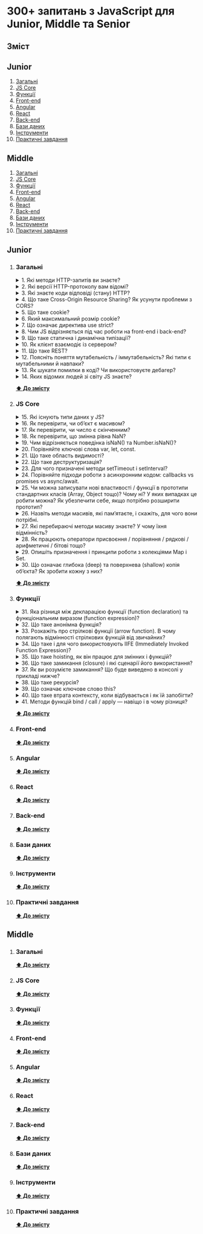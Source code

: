 # 300+ запитань з JavaScript для Junior, Middle та Senior

## Зміст

## Junior

1. [Загальні](#загальні)
1. [JS Core](#js-core)
1. [Функції](#функції)
1. [Front-end](#front-end)
1. [Angular](#angular)
1. [React](#react)
1. [Back-end](#back-end)
1. [Бази даних](#бази-даних)
1. [Інструменти](#інструменти)
1. [Практичні завдання](#практичні-завдання)

## Middle

1. [Загальні](#загальні-1)
1. [JS Core](#js-core-1)
1. [Функції](#функції-1)
1. [Front-end](#front-end-1)
1. [Angular](#angular-1)
1. [React](#react-1)
1. [Back-end](#back-end-1)
1. [Бази даних](#бази-даних-1)
1. [Інструменти](#інструменти-1)
1. [Практичні завдання](#практичні-завдання-1)

## Junior

1.  ### Загальні

    <details>
    <summary>1. Які методи HTTP-запитів ви знаєте?</summary>
    <div>
    </div>
    </details>

    <details>
    <summary>2. Які версії HTTP-протоколу вам відомі?</summary>
    <div>
    </div>
    </details>

    <details>
    <summary>3. Які знаєте коди відповіді (стану) HTTP?</summary>
    <div>
    </div>
    </details>

    <details>
    <summary>4. Що таке Cross-Origin Resource Sharing? Як усунути проблеми з CORS?</summary>
    <div>
    </div>
    </details>

    <details>
    <summary>5. Що таке cookie?</summary>
    <div>
    </div>
    </details>

    <details>
    <summary>6. Який максимальний розмір cookie?</summary>
    <div>
    </div>
    </details>

    <details>
    <summary>7. Що означає директива use strict?</summary>
    <div>
    </div>
    </details>

    <details>
    <summary>8. Чим JS відрізняється під час роботи на front-end і back-end?</summary>
    <div>
    </div>
    </details>

    <details>
    <summary>9. Що таке статична і динамічна типізації?</summary>
    <div>
    </div>
    </details>

    <details>
    <summary>10. Як клієнт взаємодіє із сервером?</summary>
    <div>
    </div>
    </details>

    <details>
    <summary>11. Що таке REST?</summary>
    <div>
    </div>
    </details>

    <details>
    <summary>12. Поясніть поняття мутабельність / іммутабельність? Які типи є мутабельними й навпаки?</summary>
    <div>
    </div>
    </details>

    <details>
    <summary>13. Як шукати помилки в коді? Чи використовуєте дебагер?</summary>
    <div>
    </div>
    </details>

    <details>
    <summary>14. Яких відомих людей зі світу JS знаєте?</summary>
    <div>
    </div>
    </details>

    **[⬆ До змісту](#зміст)**

1.  ### JS Core

    <details>
    <summary>15. Які існують типи даних у JS?</summary>
    <div>
    </div>
    </details>

    <details>
    <summary>16. Як перевірити, чи об’єкт є масивом?</summary>
    <div>
    </div>
    </details>

    <details>
    <summary>17. Як перевірити, чи число є скінченним?</summary>
    <div>
    </div>
    </details>

    <details>
    <summary>18. Як перевірити, що змінна рівна NaN?</summary>
    <div>
    </div>
    </details>

    <details>
    <summary>19. Чим відрізняється поведінка isNaN() та Number.isNaN()?</summary>
    <div>
    </div>
    </details>

    <details>
    <summary>20. Порівняйте ключові слова var, let, const.</summary>
    <div>
    </div>
    </details>

    <details>
    <summary>21. Що таке область видимості?</summary>
    <div>
    </div>
    </details>

    <details>
    <summary>22. Що таке деструктуризація?</summary>
    <div>
    </div>
    </details>

    <details>
    <summary>23. Для чого призначені методи setTimeout і setInterval?</summary>
    <div>
    </div>
    </details>

    <details>
    <summary>24. Порівняйте підходи роботи з асинхронним кодом: сallbacks vs promises vs async/await.</summary>
    <div>
    </div>
    </details>

    <details>
    <summary>25. Чи можна записувати нові властивості / функції в прототипи стандартних класів (Array, Object тощо)? Чому ні? У яких випадках це робити можна? Як убезпечити себе, якщо потрібно розширити прототип?</summary>
    <div>
    </div>
    </details>

    <details>
    <summary>26. Назвіть методи масивів, які пам’ятаєте, і скажіть, для чого вони потрібні.</summary>
    <div>
    </div>
    </details>

    <details>
    <summary>27. Які перебираючі методи масиву знаєте? У чому їхня відмінність?</summary>
    <div>
    </div>
    </details>

    <details>
    <summary>28. Як працюють оператори присвоєння / порівняння / рядкові / арифметичні / бітові тощо?</summary>
    <div>
    </div>
    </details>

    <details>
    <summary>29. Опишіть призначення і принципи роботи з колекціями Map і Set.</summary>
    <div>
    </div>
    </details>

    <details>
    <summary>30. Що означає глибока (deep) та поверхнева (shallow) копія об’єкта? Як зробити кожну з них?</summary>
    <div>
    </div>
    </details>

    **[⬆ До змісту](#зміст)**

1.  ### Функції

    <details>
    <summary>31. Яка різниця між декларацією функції (function declaration) та функціональним виразом (function expression)?</summary>
    <div>
    </div>
    </details>

    <details>
    <summary>32. Що таке анонімна функція?</summary>
    <div>
    </div>
    </details>

    <details>
    <summary>33. Розкажіть про стрілкові функції (arrow function). В чому полягають відмінності стрілкових функцій від звичайних?</summary>
    <div>
    </div>
    </details>

    <details>
    <summary>34. Що таке і для чого використовують IIFE (Immediately Invoked Function Expression)?</summary>
    <div>
    </div>
    </details>

    <details>
    <summary>35. Що таке hoisting, як він працює для змінних і функцій?</summary>
    <div>
    </div>
    </details>

    <details>
    <summary>36. Що таке замикання (closure) і які сценарії його використання?</summary>
    <div>
    </div>
    </details>

    <details>
    <summary>37. Як ви розумієте замикання? Що буде виведено в консолі у прикладі нижче?</summary>
    <div>

    ```javascript
    var f = function () {
      console.log(1);
    };

    var execute = function (f) {
      setTimeout(f, 1000);
    };

    execute(f); // Що буде виведено в консолі?

    f = function () {
      console.log(2);
    };
    ```

    </div>
    </details>

    <details>
    <summary>38. Що таке рекурсія?</summary>
    <div>
    </div>
    </details>

    <details>
    <summary>39. Що означає ключове слово this?</summary>
    <div>
    </div>
    </details>

    <details>
    <summary>40. Що таке втрата контексту, коли відбувається і як їй запобігти?</summary>
    <div>
    </div>
    </details>

    <details>
    <summary>41. Методи функцій bind / call / apply — навіщо і в чому різниця?</summary>
    <div>
    </div>
    </details>

    **[⬆ До змісту](#зміст)**

1.  ### Front-end
    **[⬆ До змісту](#зміст)**

1.  ### Angular
    **[⬆ До змісту](#зміст)**

1.  ### React
    **[⬆ До змісту](#зміст)**

1.  ### Back-end
    **[⬆ До змісту](#зміст)**

1.  ### Бази даних
    **[⬆ До змісту](#зміст)**
1.  ### Інструменти
    **[⬆ До змісту](#зміст)**
1.  ### Практичні завдання
    **[⬆ До змісту](#зміст)**


## Middle

1.  ### Загальні
    **[⬆ До змісту](#зміст)**
1.  ### JS Core
    **[⬆ До змісту](#зміст)**
1.  ### Функції
    **[⬆ До змісту](#зміст)**

1.  ### Front-end
    **[⬆ До змісту](#зміст)**

1.  ### Angular
    **[⬆ До змісту](#зміст)**

1.  ### React
    **[⬆ До змісту](#зміст)**

1.  ### Back-end
    **[⬆ До змісту](#зміст)**

1.  ### Бази даних
    **[⬆ До змісту](#зміст)**
1.  ### Інструменти
    **[⬆ До змісту](#зміст)**
1.  ### Практичні завдання
    **[⬆ До змісту](#зміст)**